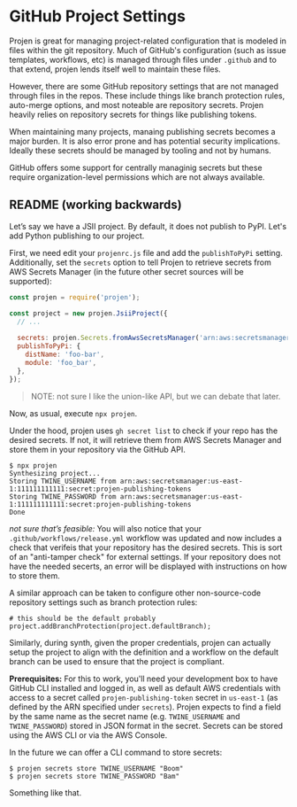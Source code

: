 # GitHub Project Settings

Projen is great for managing project-related configuration that is modeled in files within the git repository. Much of GitHub's configuration (such as issue 
templates, workflows, etc) is managed through files under `.github` and to that extend, projen lends itself well to maintain these files.

However, there are some GitHub repository settings that are not managed through files in the repos. These include things like branch protection 
rules, auto-merge options, and most noteable are repository secrets. Projen heavily relies on repository secrets for things like publishing tokens.

When maintaining many projects, manaing publishing secrets becomes a major burden. It is also error prone and has potential security implications. Ideally
these secrets should be managed by tooling and not by humans.

GitHub offers some support for centrally managinig secrets but these require organization-level permissions which are not always available.

## README (working backwards)

Let’s say we have a JSII project. By default, it does not publish to PyPI. Let's add Python publishing to our project.

First, we need edit your `projenrc.js` file and add the `publishToPyPi` setting. Additionally, set the `secrets` option to tell Projen to 
retrieve secrets from AWS Secrets Manager (in the future other secret sources will be supported):

```js
const projen = require('projen');

const project = new projen.JsiiProject({
  // ...
  
  secrets: projen.Secrets.fromAwsSecretsManager('arn:aws:secretsmanager:us-east-1:111111111111:secret:projen-publishing-tokens'),
  publishToPyPi: {
    distName: 'foo-bar',
    module: 'foo_bar',
  },
});
```

> NOTE: not sure I like the union-like API, but we can debate that later.

Now, as usual, execute `npx projen`.

Under the hood, projen uses `gh secret list` to check if your repo has the desired secrets. 
If not, it will retrieve them from AWS Secrets Manager and store them in your repository via the GitHub API.

```shell
$ npx projen
Synthesizing project...
Storing TWINE_USERNAME from arn:aws:secretsmanager:us-east-1:111111111111:secret:projen-publishing-tokens
Storing TWINE_PASSWORD from arn:aws:secretsmanager:us-east-1:111111111111:secret:projen-publishing-tokens
Done
```

_not sure that’s feasible:_ You will also notice that your `.github/workflows/release.yml` workflow was updated and now includes
a check that verifeis that your repository has the desired secrets. This is sort of an "anti-tamper check" for external settings.
If your repository does not have the needed secerts, an error will be displayed with instructions on how to store them.

A similar approach can be taken to configure other non-source-code repository settings such as branch protection rules:

```
# this should be the default probably
project.addBranchProtection(project.defaultBranch);
```

Similarly, during synth, given the proper credentials, projen can actually setup the project to align with the definition and a 
workflow on the default branch can be used to ensure that the project is compliant.

**Prerequisites:** For this to work, you'll need your development box to have GitHub CLI installed and logged in, as well as default AWS credentials with
access to a secret called `projen-publishing-token` secret in `us-east-1` (as defined by the ARN specified under `secrets`). Projen expects to find a field
by the same name as the secret name (e.g. `TWINE_USERNAME` and `TWINE_PASSWORD`) stored in JSON format in the secret. Secrets can be 
stored using the AWS CLI or via the AWS Console.

In the future we can offer a CLI command to store secrets:

```shell
$ projen secrets store TWINE_USERNAME "Boom"
$ projen secrets store TWINE_PASSWORD "Bam"
```

Something like that.
